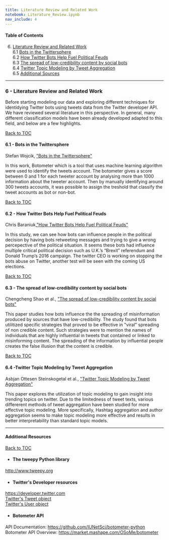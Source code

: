```yaml
---
title: Literature Review and Related Work
notebook: Literature_Review.ipynb
nav_include: 4
---
```


<a id ='TOC'></a>
#### Table of Contents
6. [Literature Review and Related Work](#Literature-Review-and-Related-Work) <br/>
    6.1 [Bots in the Twittersphere](#Bots-in-the-Twittersphere) <br/>
    6.2 [How Twitter Bots Help Fuel Political Feuds](#How-Twitter-Bots-Help-Fuel-Political-Feuds) <br/>
    6.3 [The spread of low-credibility content by social bots](#The-spread-of-low-credibility-content-by-social-bots) <br/>
    6.4 [Twitter Topic Modeling by Tweet Aggregation](#Twitter-Topic-Modeling-by-Tweet-Aggregation) <br/>
    6.5 [Additional Sources](#Additional-Sources) <br/>

___


<a id ='Literature-Review-and-Related-Work'></a>
### 6 - Literature Review and Related Work

Before starting modeling our data and exploring different techniques for identidying Twitter bots using tweets data from the Twitter developer API. We have reviewed several literature in this perspective. 
In general, many different classification models have been already developed adapted to this field, and below are a few highlights.

[Back to TOC](#TOC) <br/>
<a id ='Bots-in-the-Twittersphere'></a>
#### 6.1 - Bots in the Twittersphere

Stefan Wojcik, ["Bots in the Twittersphere"](http://www.pewinternet.org/2018/04/09/bots-in-the-twittersphere/)

In this work, Botometer which is a tool that uses machine learning algorithm were used to identify the tweets account. The botometer gives a score between 0 and 1 for each tweeter account by analysing more than 1000 information about the tweeter account. Then by manually identifying around 300 tweets accounts, it was possible to assign the treshold that classify the tweet accounts as bot or non-bot.

[Back to TOC](#TOC) <br/>
<a id ='How-Twitter-Bots-Help-Fuel-Political-Feuds'></a>
#### 6.2 - How Twitter Bots Help Fuel Political Feuds

Chris Baraniuk,["How Twitter Bots Help Fuel Political Feuds"](https://www.scientificamerican.com/article/how-twitter-bots-help-fuel-political-feuds/)
  

In this study, we can see how bots can influence people in the political decision by having bots retweeting messages and trying to give a wrong percepective of the political situation. It seems these bots had influence multiple critical political decision such as U.K.’s “Brexit” referendum and Donald Trump’s 2016 campaign.
The twitter CEO is working on stopping the bots abuse on Twitter, another test will be seen with the coming US elections. 

[Back to TOC](#TOC) <br/>
<a id ='The-spread-of-low-credibility-content-by-social-bots'></a>
#### 6.3 - The spread of low-credibility content by social bots

Chengcheng Shao et al., ["The spread of low-credibility content by social bots"](https://arxiv.org/pdf/1707.07592.pdf)

This paper studies how bots influence the the spreading of misinformation produced by sources that have low-credibility. The study found that bots utilitized specific strategies that proved to be effective in "viral" spreading of non credible content. Such strategies were to mention the names of individuals that are highly influential  in tweets that contained or linked to misinforming content. The spreading of the information by influential people creates the false illusion that the content is credible. 



[Back to TOC](#TOC) <br/>
<a id ='Twitter-Topic-Modeling-by-Tweet-Aggregation'></a>
#### 6.4 -Twitter Topic Modeling by Tweet Aggregation

Asbjan Ottesen Steinskogetal et al., ["Twitter Topic Modeling by Tweet Aggregation"](http://www.aclweb.org/anthology/W17-0210)

This paper explores the utilization of topic modeling to gain insight into trending topics on twitter. Due to the limitedness of tweet texts, various differerent methods of tweet aggregation have been studied for more  effective topic modeling. More specifically, Hashtag aggregation and author aggregation seems to make topic modeling more effective and results in better interpretability than standard topic models. 

---

#### Additional Resources

[Back to TOC](#TOC) <br/>
<a id ='Additional-Sources'></a>


*   #### The tweepy Python library
http://www.tweepy.org <br/>

*   #### Twitter's Developer resources
https://developer.twitter.com <br/>
[Twitter's Tweet object](https://developer.twitter.com/en/docs/tweets/data-dictionary/overview/tweet-object) <br/>
[Twitter's User object](https://developer.twitter.com/en/docs/tweets/data-dictionary/overview/user-object)

*  ####  Botometer API
API Documentation:
https://github.com/IUNetSci/botometer-python <br/>
Botometer API Overview:
https://market.mashape.com/OSoMe/botometer




